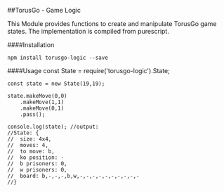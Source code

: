 ##TorusGo - Game Logic

This Module provides functions to create and manipulate TorusGo game states. The implementation is compiled from purescript.

####Installation

`npm install torusgo-logic --save`

####Usage
    const State = require('torusgo-logic').State;
    
    const state = new State(19,19);
    
    state.makeMove(0,0)
        .makeMove(1,1)
        .makeMove(0,1)
        .pass();
    
    console.log(state); //output:
    //‌State: { 
    //  size: 4x4, 
    //  moves: 4, 
    //  to move: b, 
    //  ko position: - 
    //  b prisoners: 0, 
    //  w prisoners: 0,
    //  board: b,-,-,-,b,w,-,-,-,-,-,-,-,-,-,-
    //}
   